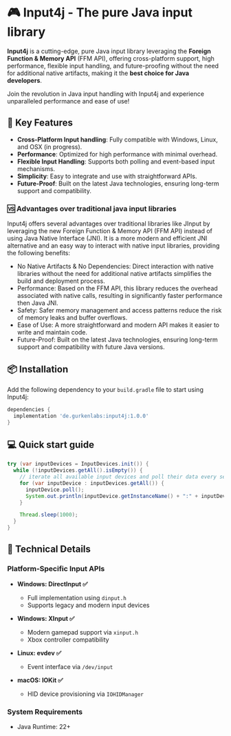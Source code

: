 # 🎮 Input4j - The pure Java input library


**Input4j** is a cutting-edge, pure Java input library leveraging the **Foreign Function & Memory API** (FFM API), offering cross-platform support, high performance, flexible input handling, and future-proofing without the need for additional native artifacts, making it the **best choice for Java developers**.

Join the revolution in Java input handling with Input4j and experience unparalleled performance and ease of use!

## 🚀 Key Features
- **Cross-Platform Input handling**: Fully compatible with Windows, Linux, and OSX (in progress).
- **Performance**: Optimized for high performance with minimal overhead.
- **Flexible Input Handling**: Supports both polling and event-based input mechanisms.
- **Simplicity**: Easy to integrate and use with straightforward APIs.
- **Future-Proof**: Built on the latest Java technologies, ensuring long-term support and compatibility.

### 🆚 Advantages over traditional java input libraries
Input4j offers several advantages over traditional libraries like JInput by leveraging the new Foreign Function & Memory API (FFM API) instead of using Java Native Interface (JNI).
It is a more modern and efficient JNI alternative and an easy way to interact with native input libraries, providing the following benefits:

- No Native Artifacts & No Dependencies: Direct interaction with native libraries without the need for additional native artifacts simplifies the build and deployment process.
- Performance: Based on the FFM API, this library reduces the overhead associated with native calls, resulting in significantly faster performance then Java JNI.
- Safety: Safer memory management and access patterns reduce the risk of memory leaks and buffer overflows.
- Ease of Use: A more straightforward and modern API makes it easier to write and maintain code.
- Future-Proof: Built on the latest Java technologies, ensuring long-term support and compatibility with future Java versions.


## 📦️ Installation
Add the following dependency to your `build.gradle` file to start using Input4j:

```groovy
dependencies {
  implementation 'de.gurkenlabs:input4j:1.0.0'
}
```

## 💻 Quick start guide

```java
try (var inputDevices = InputDevices.init()) {
  while (!inputDevices.getAll().isEmpty()) {
    // iterate all available input devices and poll their data every second
    for (var inputDevice : inputDevices.getAll()) {
      inputDevice.poll();
      System.out.println(inputDevice.getInstanceName() + ":" + inputDevice.getComponents());
    }

    Thread.sleep(1000);
  }
}
```

## 🔌 Technical Details

### Platform-Specific Input APIs
- **Windows: DirectInput  ✅**
    - Full implementation using `dinput.h`
    - Supports legacy and modern input devices

- **Windows: XInput ✅**
    - Modern gamepad support via `xinput.h`
    - Xbox controller compatibility

- **Linux: evdev ✅**
    - Event interface via `/dev/input`

- **macOS: IOKit ✅**
    - HID device provisioning via `IOHIDManager`

### System Requirements
- Java Runtime: 22+